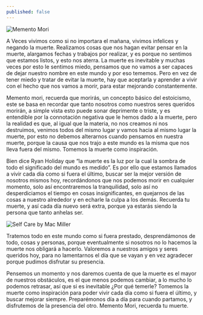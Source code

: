 ```yaml
---
published: false
---
```

![Memento Mori]({{site.baseurl}}/images/mementomori.jpeg)


A Veces vivimos como si no importara el mañana, vivimos infelices y negando la muerte. Realizamos cosas que nos hagan evitar pensar en la muerte, alargamos fechas y trabajos por realizar, y es porque no sentimos que estamos listos, y esto nos aterra. La muerte es inevitable y muchas veces por esto le sentimos miedo, pensamos que no vamos a ser capaces de dejar nuestro nombre en este mundo y por eso tememos. Pero en vez de tener miedo y tratar de evitar la muerte, hay que aceptarla y aprender a vivir con el hecho que nos vamos a morir, para estar mejorando constantemente.

Memento mori, recuerda que morirás, un concepto básico del estoicismo, este se basa en recordar que tanto nosotros como nuestros seres queridos morirán, a simple vista esto puede sonar deprimente o triste, y es entendible por la connotación negativa que le hemos dado a la muerte, pero la realidad es que, al igual que la materia, no nos creamos ni nos destruimos, venimos todos del mismo lugar y vamos hacia al mismo lugar la muerte, por esto no debemos alterarnos cuando pensamos en nuestra muerte, porque la causa que nos trajo a este mundo es la misma que nos lleva fuera del mismo. Tomemos la muerte como inspiración.

Bien dice Ryan Holiday que “la muerte es la luz por la cual la sombra de todo el significado del mundo es medido”.  Es por ello que estamos llamados a vivir cada día como si fuera el último, buscar ser la mejor versión de nosotros mismos hoy, recordándonos que nos podemos morir en cualquier momento, solo así encontraremos la tranquilidad, solo así no desperdiciamos el tiempo en cosas insignificantes, en quejarnos de las cosas a nuestro alrededor y en echarle la culpa a los demás. Recuerda tu muerte, y así cada día nuevo será extra, porque ya estarás siendo la persona que tanto anhelas ser.


![Self Care by Mac Miller]({{site.baseurl}}/images/macmiller.jpg)


Tratemos todo en este mundo como si fuera prestado, desprendámonos de todo, cosas y personas, porque eventualmente si nosotros no lo hacemos la muerte nos obligará a hacerlo. Valoremos a nuestros amigos y seres queridos hoy, para no lamentarnos el día que se vayan y en vez agradecer porque pudimos disfrutar su presencia.

Pensemos un momento y nos daremos cuenta de que la muerte es el mayor de nuestros obstáculos, es el que menos podemos cambiar, a lo mucho lo podemos retrasar, así que si es inevitable ¿Por qué temerle? Tomemos la muerte como inspiración para poder vivir cada día como si fuera el último, y buscar mejorar siempre. Preparémonos día a día para cuando partamos, y disfrutemos de la presencia del otro. Memento Mori, recuerda tu muerte.

